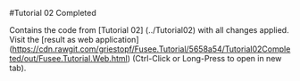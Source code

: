 #Tutorial 02 Completed

Contains the code from [Tutorial 02] (../Tutorial02) with all changes applied. Visit the [result as web application]
(https://cdn.rawgit.com/griestopf/Fusee.Tutorial/5658a54/Tutorial02Completed/out/Fusee.Tutorial.Web.html) 
(Ctrl-Click or Long-Press to open in new tab).
